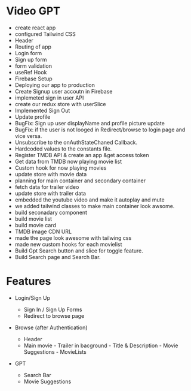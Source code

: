 # Video GPT

- create react app
- configured Tailwind CSS
- Header
- Routing of app
- Login form
- Sign up form
- form validation
- useRef Hook
- Firebase Setup
- Deploying our app to production
- Create Signup user accoutn in Firebase
- implemeted sign in user API
- create our redux store with userSlice
- Implemented Sign Out
- Update profile
- BugFix: Sign up user displayName and profile picture update
- BugFix: if the user is not looged in Redirect/browse to login page and vice versa.
- Unsubscribe to the onAuthStateChaned Callback.
- Hardcoded values to the constants file.
- Register TMDB API & create an app &get access token
- Get data from TMDB now playing movie list
- Custom hook for now playing movies
- update store with movie data
- planning for main container and secondary container
- fetch data for trailer video
- update store with trailer data
- embedded the youtube video and make it autoplay and mute
- we added tailwind classes to make main container look awsome.
- build seconadary component
- build movie list
- build movie card
- TMDB image CDN URL
- made the page look awesome with tailwing css
- made new custom hooks for each movielist
- Build Gpt Search button and slice for toggle feature.
- Build Search page and Search Bar.

# Features

- Login/Sign Up

  - Sign In / Sign Up Forms
  - Redirect to browse page

- Browse (after Authentication)
  - Header
  - Main movie - Trailer in bacground - Title & Description - Movie Suggestions - MovieLists
- GPT
  - Search Bar
  - Movie Suggestions
